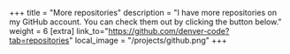 +++
title = "More repositories"
description = "I have more repositories on my GitHub account. You can check them out by clicking the button below."
weight = 6
[extra]
link_to="https://github.com/denver-code?tab=repositories"
local_image = "/projects/github.png"
+++